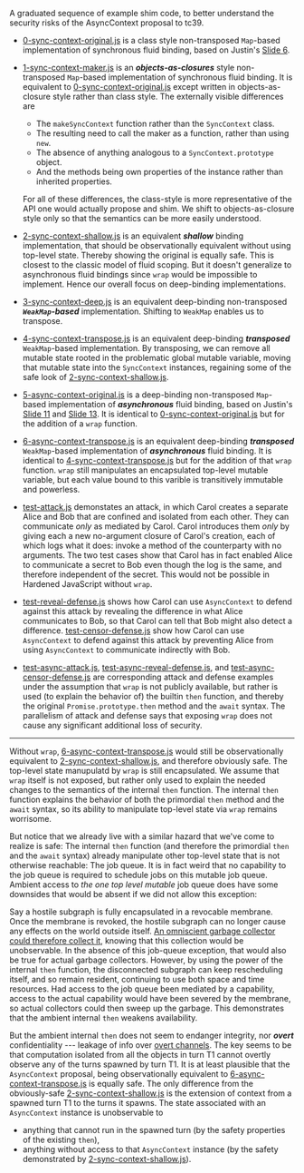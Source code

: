 A graduated sequence of example shim code, to better understand the security risks of the AsyncContext proposal to tc39.

- [0-sync-context-original.js](./0-sync-context-original.js) is a class style non-transposed `Map`-based implementation of synchronous fluid binding, based on Justin's [Slide 6](https://docs.google.com/presentation/d/1yw4d0ca6v2Z2Vmrnac9E9XJFlC872LDQ4GFR17QdRzk/edit#slide=id.g198251ee25f_2_6).

- [1-sync-context-maker.js](./1-sync-context-maker.js) is an ***objects-as-closures*** style non-transposed `Map`-based implementation of synchronous fluid binding. It is equivalent to [0-sync-context-original.js](./0-sync-context-original.js) except written in objects-as-closure style rather than class style. The externally visible differences are
   * The `makeSyncContext` function rather than the `SyncContext` class.
   * The resulting need to call the maker as a function, rather than using `new`.
   * The absence of anything analogous to a `SyncContext.prototype` object.
   * And the methods being own properties of the instance rather than inherited properties.

   For all of these differences, the class-style is more representative of the API one would actually propose and shim. We shift to objects-as-closure style only so that the semantics can be more easily understood.

- [2-sync-context-shallow.js](./2-sync-context-shallow.js) is an equivalent ***shallow*** binding implementation, that should be observationally equivalent without using top-level state. Thereby showing the original is equally safe. This is closest to the classic model of fluid scoping. But it doesn't generalize to asynchronous fluid bindings since `wrap` would be impossible to implement. Hence our overall focus on deep-binding implementations.

- [3-sync-context-deep.js](./3-sync-context-deep.js) is an equivalent deep-binding non-transposed ***`WeakMap`-based*** implementation. Shifting to `WeakMap` enables us to transpose.

- [4-sync-context-transpose.js](./4-sync-context-transpose.js) is an equivalent deep-binding ***transposed*** `WeakMap`-based implementation. By transposing, we can remove all mutable state rooted in the problematic global mutable variable, moving that mutable state into the `SyncContext` instances, regaining some of the safe look of [2-sync-context-shallow.js](2-sync-context-shallow.js).

- [5-async-context-original.js](./5-async-context-original.js) is a deep-binding non-transposed `Map`-based implementation of ***asynchronous*** fluid binding, based on Justin's [Slide 11](https://docs.google.com/presentation/d/1yw4d0ca6v2Z2Vmrnac9E9XJFlC872LDQ4GFR17QdRzk/edit#slide=id.g18e6eaa50e1_0_192) and [Slide 13](https://docs.google.com/presentation/d/1yw4d0ca6v2Z2Vmrnac9E9XJFlC872LDQ4GFR17QdRzk/edit#slide=id.g191c1f7e99f_0_0). It is identical to [0-sync-context-original.js](./0-sync-context-original.js) but for the addition of a `wrap` function.

- [6-async-context-transpose.js](./6-async-context-transpose.js) is an equivalent deep-binding ***transposed*** `WeakMap`-based implementation of ***asynchronous*** fluid binding. It is identical to [4-sync-context-transpose.js](./4-sync-context-transpose.js) but for the addition of that `wrap` function. `wrap` still manipulates an encapsulated top-level mutable variable, but each value bound to this varible is transitively immutable and powerless.

- [test-attack.js](../../test/async-contexts/test-attack.js) demonstates an attack, in which Carol creates a separate Alice and Bob that are confined and isolated from each other. They can communicate *only* as mediated by Carol. Carol introduces them *only* by giving each a new no-argument closure of Carol's creation, each of which logs what it does: invoke a method of the counterparty with no arguments. The two test cases show that Carol has in fact enabled Alice to communicate a secret to Bob even though the log is the same, and therefore independent of the secret. This would not be possible in Hardened JavaScript without `wrap`.

- [test-reveal-defense.js](../../test/async-contexts/test-reveal-defense.js) shows how Carol can use `AsyncContext` to defend against this attack by revealing the difference in what Alice communicates to Bob, so that Carol can tell that Bob might also detect a difference. [test-censor-defense.js](../../test/async-contexts/test-censor-defense.js) show how Carol can use `AsyncContext` to defend against this attack by preventing Alice from using `AsyncContext` to communicate indirectly with Bob.

- [test-async-attack.js](../../test/async-contexts/test-async-attack.js), [test-async-reveal-defense.js](../../test/async-contexts/test-async-reveal-defense.js), and [test-async-censor-defense.js](../../test/async-contexts/test-async-censor-defense.js) are corresponding attack and defense examples under the assumption that `wrap` is not publicly available, but rather is used (to explain the behavior of) the builtin `then` function, and thereby the original `Promise.prototype.then` method and the `await` syntax. The parallelism of attack and defense says that exposing `wrap` does not cause any significant additional loss of security.

---

Without `wrap`, [6-async-context-transpose.js](./6-async-context-transpose.js) would still be observationally equivalent to [2-sync-context-shallow.js](2-sync-context-shallow.js), and therefore obviously safe. The top-level state manupulatd by `wrap` is still encapsulated. We assume that `wrap` itself is not exposed, but rather only used to explain the needed changes to the semantics of the internal `then` function. The internal `then` function explains the behavior of both the primordial `then` method and the `await` syntax, so its ability to manipulate top-level state via `wrap` remains worrisome.

But notice that we already live with a similar hazard that we've come to realize is safe: The internal `then` function (and therefore the primordial `then` and the `await` syntax) already manipulate other top-level state that is not otherwise reachable: The job queue. It is in fact weird that no capability to the job queue is required to schedule jobs on this mutable job queue. Ambient access to *the one top level mutable* job queue does have some downsides that would be absent if we did not allow this exception:

Say a hostile subgraph is fully encapsulated in a revocable membrane. Once the membrane is revoked, the hostile subgraph can no longer cause any effects on the world outside itself. [An omniscient garbage collector could therefore collect it](https://www.youtube.com/watch?v=oBqeDYETXME&list=PLKr-mvz8uvUgybLg53lgXSeLOp4BiwvB2&index=5&t=1574s), knowing that this collection would be unobservable. In the absence of this job-queue exception, that would also be true for actual garbage collectors. However, by using the power of the internal `then` function, the disconnected subgraph can keep rescheduling itself, and so remain resident, continuing to use both space and time resources. Had access to the job queue been mediated by a capability, access to the actual capability would have been severed by the membrane, so actual collectors could then sweep up the garbage. This demonstrates that the ambient internal `then` weakens availability.

But the ambient internal `then` does not seem to endanger integrity, nor ***overt*** confidentiality --- leakage of info over [overt channels](https://agoric.com/blog/all/taxonomy-of-security-issues/). The key seems to be that computation isolated from all the objects in turn T1 cannot overtly observe any of the turns spawned by turn T1. It is at least plausible that the `AsyncContext` proposal, being observationally equivalent to [6-async-context-transpose.js](./6-async-context-transpose.js) is equally safe. The only difference from the obviously-safe [2-sync-context-shallow.js](2-sync-context-shallow.js) is the extension of context from a spawned turn T1 to the turns it spawns. The state associated with an `AsyncContext` instance is unobservable to
   * anything that cannot run in the spawned turn (by the safety properties of the existing `then`),
   * anything without access to that `AsyncContext` instance (by the safety demonstrated by [2-sync-context-shallow.js](2-sync-context-shallow.js)).

